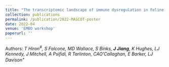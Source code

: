 ```yaml
---
title: "The transcriptomic landscape of immune dysregulation in Feline Infectious Peritonitis (FIP) - a fatal complication of systemic feline coronavirus infection"
collection: publications
permalink: /publication/2022-MASCOT-poster
date: 2022-04
venue: 'EMBO workshop'
paperurl: ''
---
```


Authors: *T Hiron<sup>#</sup>, S Falcone, MD Wallace, S Binks, __J Jiang__, K Hughes, LJ Kennedy, J Mitchell, A Psifidi, R Tarlinton, CAO’Callaghan, E Barker, LJ Davison<sup>+</sup>*

